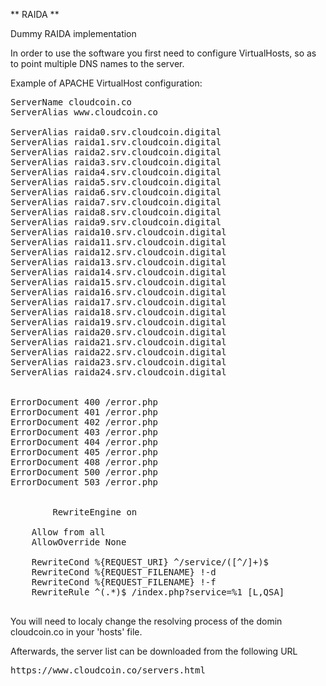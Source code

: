 ** RAIDA **

Dummy RAIDA implementation


In order to use the software you first need to configure VirtualHosts, so as to point multiple DNS names to the server.

Example of APACHE VirtualHost configuration:

<pre>
ServerName cloudcoin.co
ServerAlias www.cloudcoin.co

ServerAlias raida0.srv.cloudcoin.digital
ServerAlias raida1.srv.cloudcoin.digital
ServerAlias raida2.srv.cloudcoin.digital
ServerAlias raida3.srv.cloudcoin.digital
ServerAlias raida4.srv.cloudcoin.digital
ServerAlias raida5.srv.cloudcoin.digital
ServerAlias raida6.srv.cloudcoin.digital
ServerAlias raida7.srv.cloudcoin.digital
ServerAlias raida8.srv.cloudcoin.digital
ServerAlias raida9.srv.cloudcoin.digital
ServerAlias raida10.srv.cloudcoin.digital
ServerAlias raida11.srv.cloudcoin.digital
ServerAlias raida12.srv.cloudcoin.digital
ServerAlias raida13.srv.cloudcoin.digital
ServerAlias raida14.srv.cloudcoin.digital
ServerAlias raida15.srv.cloudcoin.digital
ServerAlias raida16.srv.cloudcoin.digital
ServerAlias raida17.srv.cloudcoin.digital
ServerAlias raida18.srv.cloudcoin.digital
ServerAlias raida19.srv.cloudcoin.digital
ServerAlias raida20.srv.cloudcoin.digital
ServerAlias raida21.srv.cloudcoin.digital
ServerAlias raida22.srv.cloudcoin.digital
ServerAlias raida23.srv.cloudcoin.digital
ServerAlias raida24.srv.cloudcoin.digital


ErrorDocument 400 /error.php
ErrorDocument 401 /error.php
ErrorDocument 402 /error.php
ErrorDocument 403 /error.php
ErrorDocument 404 /error.php
ErrorDocument 405 /error.php
ErrorDocument 408 /error.php
ErrorDocument 500 /error.php
ErrorDocument 503 /error.php

<Directory /path/to/docroot>
        RewriteEngine on

	Allow from all
	AllowOverride None

	RewriteCond %{REQUEST_URI} ^/service/([^/]+)$
	RewriteCond %{REQUEST_FILENAME} !-d
	RewriteCond %{REQUEST_FILENAME} !-f
	RewriteRule ^(.*)$ /index.php?service=%1 [L,QSA]
</Directory>
</pre>

You will need to localy change the resolving process of the domin cloudcoin.co in your 'hosts' file.

Afterwards, the server list can be downloaded from the following URL

<pre>
https://www.cloudcoin.co/servers.html
</pre>


